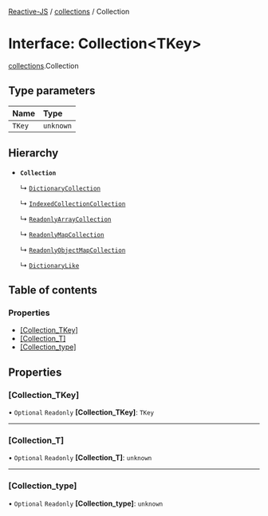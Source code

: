[Reactive-JS](../README.md) / [collections](../modules/collections.md) / Collection

# Interface: Collection<TKey\>

[collections](../modules/collections.md).Collection

## Type parameters

| Name | Type |
| :------ | :------ |
| `TKey` | `unknown` |

## Hierarchy

- **`Collection`**

  ↳ [`DictionaryCollection`](collections_Dictionary.DictionaryCollection.md)

  ↳ [`IndexedCollectionCollection`](collections_Indexed.IndexedCollectionCollection.md)

  ↳ [`ReadonlyArrayCollection`](collections_ReadonlyArray.ReadonlyArrayCollection.md)

  ↳ [`ReadonlyMapCollection`](collections_ReadonlyMap.ReadonlyMapCollection.md)

  ↳ [`ReadonlyObjectMapCollection`](collections_ReadonlyObjectMap.ReadonlyObjectMapCollection.md)

  ↳ [`DictionaryLike`](collections.DictionaryLike.md)

## Table of contents

### Properties

- [[Collection\_TKey]](collections.Collection.md#[collection_tkey])
- [[Collection\_T]](collections.Collection.md#[collection_t])
- [[Collection\_type]](collections.Collection.md#[collection_type])

## Properties

### [Collection\_TKey]

• `Optional` `Readonly` **[Collection\_TKey]**: `TKey`

___

### [Collection\_T]

• `Optional` `Readonly` **[Collection\_T]**: `unknown`

___

### [Collection\_type]

• `Optional` `Readonly` **[Collection\_type]**: `unknown`
